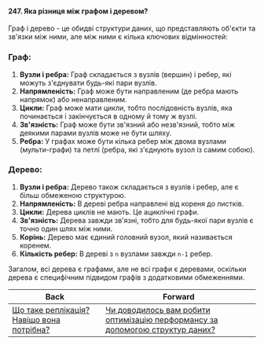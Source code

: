 #### 247. Яка різниця між графом і деревом?

Граф і дерево - це обидві структури даних, що представляють об'єкти та зв'язки між ними, але між ними є кілька ключових відмінностей:

### Граф:
1. **Вузли і ребра:** Граф складається з вузлів (вершин) і ребер, які можуть з'єднувати будь-які пари вузлів.
2. **Напрямленість:** Граф може бути направленим (де ребра мають напрямок) або ненаправленим.
3. **Цикли:** Граф може мати цикли, тобто послідовність вузлів, яка починається і закінчується в одному й тому ж вузлі.
4. **Зв'язність:** Граф може бути зв'язний або незв'язний, тобто між деякими парами вузлів може не бути шляху.
5. **Ребра:** У графах може бути кілька ребер між двома вузлами (мульти-графи) та петлі (ребра, які з'єднують вузол із самим собою).

### Дерево:
1. **Вузли і ребра:** Дерево також складається з вузлів і ребер, але є більш обмеженою структурою.
2. **Напрямленість:** В дереві ребра направлені від кореня до листків.
3. **Цикли:** Дерева циклів не мають. Це ациклічні графи.
4. **Зв'язність:** Дерева завжди зв'язні, тобто для будь-якої пари вузлів є точно один шлях між ними.
5. **Корінь:** Дерево має єдиний головний вузол, який називається коренем.
6. **Кількість ребер:** В дереві з `n` вузлами завжди `n-1` ребер.

Загалом, всі дерева є графами, але не всі графи є деревами, оскільки дерева є специфічним підвидом графів з додатковими обмеженнями.

| Back | Forward |
|---|---|
| [Що таке реплікація? Навіщо вона потрібна?](/ua/senior/database/what-is-replication-and-why-does-it-exist.md)  | [Чи доводилось вам робити оптимізацію перформансу за допомогою структур даних?](/ua/senior/database/have-you-ever-had-to-optimize-performance-using-data-structures.md) |